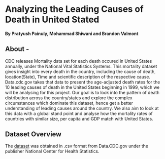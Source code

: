 # Analyzing the Leading Causes of Death in United Stated
#### By Pratyush Painuly, Mohammad Shiwani and Brandon Valmont

## About - 
CDC releases Mortality data set for each death occured in United States annually, under the National Vital Statistics Systems. This mortality dataset gives insight into every death in the country, including the cause of death, location(State), Time and scientific description of the respective cause. Data.cdc.gov takes that data to present the age-adjusted death rates for the 10 leading causes of death in the United States beginning in 1999, which we will be analysing for this project. Our goal is to look into the pattern of death distribution across the country/states and explore the complex circumstances which dominate this dataset, hence get a better understanding of leading causes around the country. We also aim to look at this data with a global stand point and analyse how the mortality rates of countries with similar size, per capita and GDP match with United States.

## Dataset Overview
The [dataset](https://data.cdc.gov/NCHS/NCHS-Leading-Causes-of-Death-United-States/bi63-dtpu) was obtained in .csv format from Data.CDC.gov under the publisher National Center for Health Statistics.
